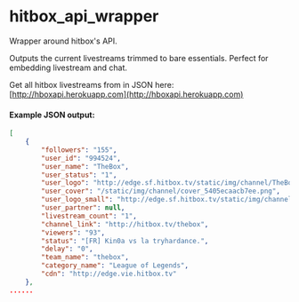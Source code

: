 hitbox_api_wrapper
===========

Wrapper around hitbox's API.

Outputs the current livestreams trimmed to bare essentials. Perfect for embedding livestream and chat.

Get all hitbox livestreams from in JSON here: [http://hboxapi.herokuapp.com](http://hboxapi.herokuapp.com)

#### Example JSON output:
```json
[
    {
        "followers": "155",
        "user_id": "994524",
        "user_name": "TheBox",
        "user_status": "1",
        "user_logo": "http://edge.sf.hitbox.tv/static/img/channel/TheBox_5404b96559e0d_large.png",
        "user_cover": "/static/img/channel/cover_5405ecaacb7ee.png",
        "user_logo_small": "http://edge.sf.hitbox.tv/static/img/channel/TheBox_5404b96559e0d_small.png",
        "user_partner": null,
        "livestream_count": "1",
        "channel_link": "http://hitbox.tv/thebox",
        "viewers": "93",
        "status": "[FR] Kin0a vs la tryhardance.",
        "delay": "0",
        "team_name": "thebox",
        "category_name": "League of Legends",
        "cdn": "http://edge.vie.hitbox.tv"
    },
......
```
